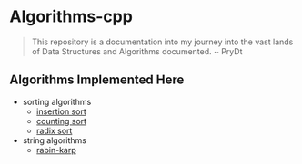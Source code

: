 # Algorithms-cpp
> This repository is a documentation into my journey into the vast lands of Data Structures and Algorithms documented.
> ~ PryDt

## Algorithms Implemented Here
 - sorting algorithms
    - [insertion sort](https://github.com/PryDt/algorithms-cpp/tree/master/algorithms/insertion-sort)
    - [counting sort](https://github.com/PryDt/algorithms-cpp/tree/master/algorithms/counting-sort)
    - [radix sort](https://github.com/PryDt/algorithms-cpp/tree/master/algorithms/radix-sort)
 - string algorithms
    - [rabin-karp](https://github.com/PryDt/algorithms-cpp/tree/master/algorithms/rabin-karp)

